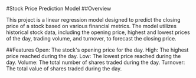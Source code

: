 #Stock Price Prediction Model
##Overview

This project is a linear regression model designed to predict the closing price of a stock based on various financial metrics. The model utilizes historical stock data, including the opening price, highest and lowest prices of the day, trading volume, and turnover, to forecast the closing price.

##Features
Open: The stock's opening price for the day.
High: The highest price reached during the day.
Low: The lowest price reached during the day.
Volume: The total number of shares traded during the day.
Turnover: The total value of shares traded during the day.
